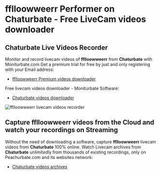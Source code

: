 # fflloowweerr Performer on Chaturbate - Free LiveCam videos downloader

## Chaturbate Live Videos Recorder

Monitor and record livecam videos of **fflloowweerr** from **Chaturbate** with Moniturbate.com
Get a premium trial for free by just and only registering with your Email address:
* [fflloowweerr Premium videos downloader](https://moniturbate.com/request-demo-licence-key.html)

Free livecam videos downloader - Moniturbate Software:
* [Chaturbate videos downloader](https://moniturbate.com/moniturbate-download-software.html)

![fflloowweerr livecam videos recorder](https://peachurnet.com/templates/moniturbate-software.png)


## Capture fflloowweerr videos from the Cloud and watch your recordings on Streaming

Without the need of downloading a software, capture **fflloowweerr** livecam videos from **Chaturbate** 100% online.
Watch Livecam archives from **Chaturbate** unlimitedly from thousands of existing recordings, only on Peachurbate.com and its websites network:
* [Chaturbate videos archives](https://peachurnet.com/)